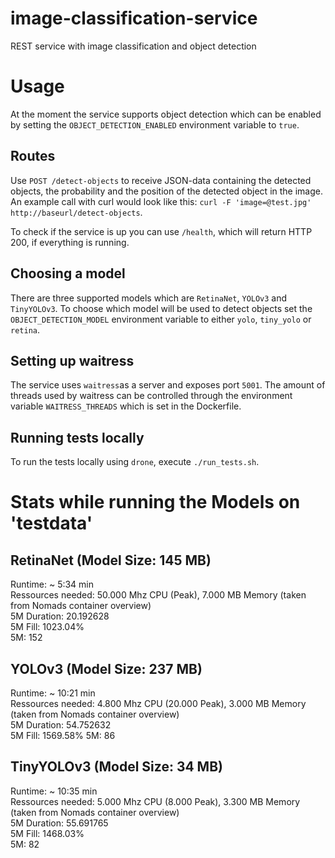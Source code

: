 # image-classification-service
REST service with image classification and object detection

# Usage
At the moment the service supports object detection which can be enabled by setting the `OBJECT_DETECTION_ENABLED` environment variable to `true`.

## Routes

Use `POST /detect-objects` to receive JSON-data containing the detected objects, the probability and the position of the detected object in the image. An example call with curl would look like this:
`curl -F 'image=@test.jpg'  http://baseurl/detect-objects`.

To check if the service is up you can use `/health`, which will return HTTP 200, if everything is running.

## Choosing a model
There are three supported models which are `RetinaNet`, `YOLOv3` and `TinyYOLOv3`. To choose which model will be used to detect objects set the `OBJECT_DETECTION_MODEL` environment variable to either `yolo`, `tiny_yolo` or `retina`.

## Setting up waitress
The service uses `waitress`as a server and exposes port `5001`. The amount of threads used by waitress can be controlled through the environment variable `WAITRESS_THREADS` which is set in the Dockerfile.

## Running tests locally
To run the tests locally using `drone`, execute `./run_tests.sh`.

# Stats while running the Models on 'testdata'

## RetinaNet (Model Size: 145 MB)
Runtime: ~ 5:34 min  
Ressources needed:  50.000 Mhz CPU (Peak), 7.000 MB Memory (taken from Nomads container overview)  
5M Duration: 20.192628  
5M Fill: 1023.04%  
5M: 152  

## YOLOv3 (Model Size: 237 MB)
Runtime: ~ 10:21 min  
Ressources needed: 4.800 Mhz CPU (20.000 Peak), 3.000 MB Memory (taken from Nomads container overview)  
5M Duration: 54.752632  
5M Fill: 1569.58%
5M: 86  

## TinyYOLOv3 (Model Size: 34 MB)
Runtime: ~ 10:35 min  
Ressources needed: 5.000 Mhz CPU (8.000 Peak), 3.300 MB Memory (taken from Nomads container overview)  
5M Duration: 55.691765  
5M Fill: 1468.03%  
5M: 82  




